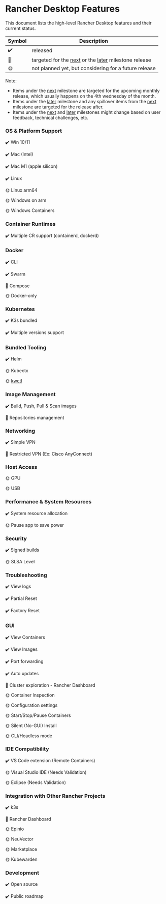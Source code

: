 # Rancher Desktop Features

This document lists the high-level Rancher Desktop features and their current status.

| Symbol | Description |
| ------------- | ---------------- |
| :heavy_check_mark: | released |
| :calendar: | targeted for the [next] or the [later] milestone release |
| :sun_with_face:| not planned yet, but considering for a future release |

Note:
- Items under the [next] milestone are targeted for the upcoming monthly release, which usually happens on the 4th wednesday of the month.
- Items under the [later] milestone and any spillover items from the [next] milestone are targeted for the release after.
- Items under the [next] and [later] milestones might change based on user feedback, technical challenges, etc.

[next]: https://github.com/rancher-sandbox/rancher-desktop/projects/1?card_filter_query=milestone%3Anext
[later]: https://github.com/rancher-sandbox/rancher-desktop/projects/1?card_filter_query=milestone%3Alater

### OS & Platform Support

:heavy_check_mark: Win 10/11

:heavy_check_mark: Mac (Intel)

:heavy_check_mark: Mac M1 (apple silicon)

:heavy_check_mark: Linux

:sun_with_face: Linux arm64

:sun_with_face: Windows on arm

:sun_with_face: Windows Containers

### Container Runtimes

:heavy_check_mark:  Multiple CR support (containerd, dockerd)

### Docker

:heavy_check_mark: CLI

:heavy_check_mark: Swarm

:calendar: Compose

:sun_with_face: Docker-only

### Kubernetes

:heavy_check_mark: K3s bundled

:heavy_check_mark: Multiple versions support

### Bundled Tooling

:heavy_check_mark: Helm

:sun_with_face: Kubectx

:sun_with_face: [kwctl]

[kwctl]: https://github.com/kubewarden/kwctl

### Image Management

:heavy_check_mark: Build, Push, Pull & Scan images

:calendar: Repositories management

### Networking

:heavy_check_mark: Simple VPN

:calendar: Restricted VPN (Ex: Cisco AnyConnect)

### Host Access

:sun_with_face: GPU

:sun_with_face: USB

### Performance & System Resources

:heavy_check_mark: System resource allocation

:sun_with_face: Pause app to save power  

### Security

:heavy_check_mark: Signed builds

:sun_with_face: SLSA Level

### Troubleshooting

:heavy_check_mark: View logs

:heavy_check_mark: Partial Reset

:heavy_check_mark: Factory Reset

### GUI

:heavy_check_mark: View Containers

:heavy_check_mark: View Images

:heavy_check_mark: Port forwarding

:heavy_check_mark: Auto updates

:calendar: Cluster exploration - Rancher Dashboard

:sun_with_face: Container Inspection

:sun_with_face: Configuration settings

:sun_with_face: Start/Stop/Pause Containers

:sun_with_face: Silent (No-GUI) Install

:sun_with_face: CLI/Headless mode

### IDE Compatibility

:heavy_check_mark: VS Code extension (Remote Containers)

:sun_with_face: Visual Studio IDE (Needs Validation)

:sun_with_face: Eclipse (Needs Validation)

### Integration with Other Rancher Projects

:heavy_check_mark: k3s

:calendar: Rancher Dashboard

:sun_with_face: Epinio

:sun_with_face: NeuVector

:sun_with_face: Marketplace

:sun_with_face: Kubewarden

### Development

:heavy_check_mark: Open source

:heavy_check_mark: Public roadmap
